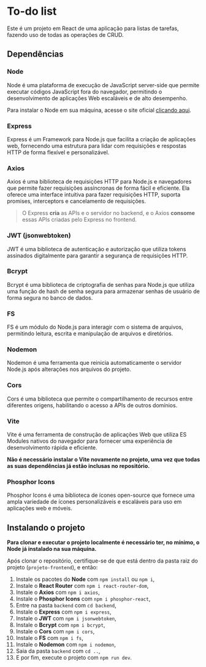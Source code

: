 # To-do list
Este é um projeto em React de uma aplicação para listas de tarefas, fazendo uso de todas as operações de CRUD.

## Dependências
### Node
Node é uma plataforma de execução de JavaScript server-side que permite executar códigos JavaScript fora do navegador, permitindo o desenvolvimento de aplicações Web escaláveis e de alto desempenho.

Para instalar o Node em sua máquina, acesse o site oficial [clicando aqui](https://nodejs.org/en/download/package-manager).

### Express
Express é um Framework para Node.js que facilita a criação de aplicações web, fornecendo uma estrutura para lidar com requisições e respostas HTTP de forma flexível e personalizável.

### Axios
Axios é uma biblioteca de requisições HTTP para Node.js e navegadores que permite fazer requisições assíncronas de forma fácil e eficiente. Ela oferece uma interface intuitiva para fazer requisições HTTP, suporta promises, interceptors e cancelamento de requisições.

> O Express **cria** as APIs e o servidor no backend, e o Axios **consome** essas APIs criadas pelo Express no frontend.

### JWT (jsonwebtoken)
JWT é uma biblioteca de autenticação e autorização que utiliza tokens assinados digitalmente para garantir a segurança de requisições HTTP.

### Bcrypt
Bcrypt é uma biblioteca de criptografia de senhas para Node.js que utiliza uma função de hash de senha segura para armazenar senhas de usuário de forma segura no banco de dados.

### FS
FS é um módulo do Node.js para interagir com o sistema de arquivos, permitindo leitura, escrita e manipulação de arquivos e diretórios.

### Nodemon
Nodemon é uma ferramenta que reinicia automaticamente o servidor Node.js após alterações nos arquivos do projeto.

### Cors
Cors é uma biblioteca que permite o compartilhamento de recursos entre diferentes origens, habilitando o acesso a APIs de outros domínios.

### Vite
Vite é uma ferramenta de construção de aplicações Web que utiliza ES Modules nativos do navegador para fornecer uma experiência de desenvolvimento rápida e eficiente.

**Não é necessário instalar o Vite novamente no projeto, uma vez que todas as suas dependências já estão inclusas no repositório.**

### Phosphor Icons
Phosphor Icons é uma biblioteca de ícones open-source que fornece uma ampla variedade de ícones personalizáveis e escaláveis para uso em aplicações web e móveis.

## Instalando o projeto
**Para clonar e executar o projeto localmente é necessário ter, no mínimo, o Node já instalado na sua máquina.**

Após clonar o repositório, certifique-se de que está dentro da pasta raiz do projeto (`projeto-frontend`), e então:
1. Instale os pacotes do **Node** com `npm install` ou `npm i`,
2. Instale o **React Router** com `npm i react-router-dom`,
3. Instale o **Axios** com `npm i axios`,
4. Instale o **Phosphor Icons** com `npm i phosphor-react`,
5. Entre na pasta `backend` com `cd backend`,
6. Instale o **Express** com `npm i express`,
7. Instale o **JWT** com `npm i jsonwebtoken`,
8. Instale o **Bcrypt** com `npm i bcrypt`,
9. Instale o **Cors** com `npm i cors`,
10. Instale o **FS** com `npm i fs`,
11. Instale o **Nodemon** com `npm i nodemon`,
12. Saia da pasta `backend` com `cd ..`,
13. E por fim, execute o projeto com `npm run dev`.